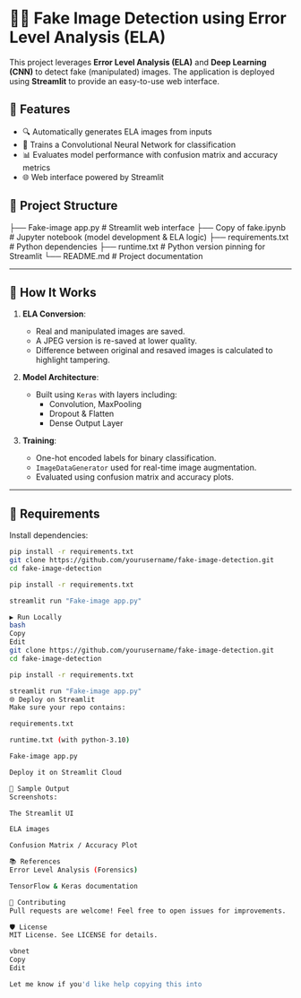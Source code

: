 # 🕵️‍♂️ Fake Image Detection using Error Level Analysis (ELA)

This project leverages **Error Level Analysis (ELA)** and **Deep Learning (CNN)** to detect fake (manipulated) images. The application is deployed using **Streamlit** to provide an easy-to-use web interface.

## 📌 Features

- 🔍 Automatically generates ELA images from inputs  
- 🧠 Trains a Convolutional Neural Network for classification  
- 📊 Evaluates model performance with confusion matrix and accuracy metrics  
- 🌐 Web interface powered by Streamlit  


## 📁 Project Structure
├── Fake-image app.py # Streamlit web interface
├── Copy of fake.ipynb # Jupyter notebook (model development & ELA logic)
├── requirements.txt # Python dependencies
├── runtime.txt # Python version pinning for Streamlit
└── README.md # Project documentation

---

## 🚀 How It Works

1. **ELA Conversion**:  
   - Real and manipulated images are saved.  
   - A JPEG version is re-saved at lower quality.  
   - Difference between original and resaved images is calculated to highlight tampering.

2. **Model Architecture**:  
   - Built using `Keras` with layers including:  
     - Convolution, MaxPooling  
     - Dropout & Flatten  
     - Dense Output Layer

3. **Training**:  
   - One-hot encoded labels for binary classification.  
   - `ImageDataGenerator` used for real-time image augmentation.  
   - Evaluated using confusion matrix and accuracy plots.

---

## 🧰 Requirements

Install dependencies:

```bash
pip install -r requirements.txt
git clone https://github.com/yourusername/fake-image-detection.git
cd fake-image-detection

pip install -r requirements.txt

streamlit run "Fake-image app.py"

▶️ Run Locally
bash
Copy
Edit
git clone https://github.com/yourusername/fake-image-detection.git
cd fake-image-detection

pip install -r requirements.txt

streamlit run "Fake-image app.py"
🌐 Deploy on Streamlit
Make sure your repo contains:

requirements.txt

runtime.txt (with python-3.10)

Fake-image app.py

Deploy it on Streamlit Cloud

📸 Sample Output
Screenshots:

The Streamlit UI

ELA images

Confusion Matrix / Accuracy Plot

📚 References
Error Level Analysis (Forensics)

TensorFlow & Keras documentation

🤝 Contributing
Pull requests are welcome! Feel free to open issues for improvements.

🛡 License
MIT License. See LICENSE for details.

vbnet
Copy
Edit

Let me know if you'd like help copying this into


